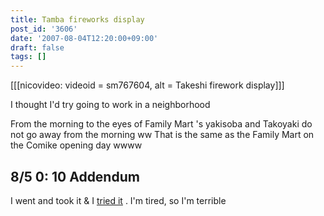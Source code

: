 ```yaml
---
title: Tamba fireworks display
post_id: '3606'
date: '2007-08-04T12:20:00+09:00'
draft: false
tags: []
---
```


\[\[\[nicovideo: videoid = sm767604, alt = Takeshi firework display\]\]\]

I thought I'd try going to work in a neighborhood

From the morning to the eyes of Family Mart 's yakisoba and Takoyaki do not go away from the morning ww That is the same as the Family Mart on the Comike opening day wwww

## 8/5 0: 10 Addendum

I went and took it & I [tried it](http://www.nicovideo.jp/watch/sm767604) . I'm tired, so I'm terrible